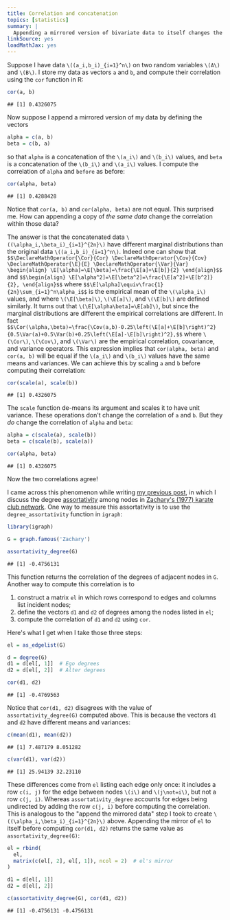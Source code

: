 ```yaml
---
title: Correlation and concatenation
topics: [statistics]
summary: |
  Appending a mirrored version of bivariate data to itself changes the correlation in those data.
linkSource: yes
loadMathJax: yes
---
```


Suppose I have data `\((a_i,b_i)_{i=1}^n\)` on two random variables `\(A\)` and `\(B\)`.
I store my data as vectors `a` and `b`, and compute their correlation using the `cor` function in R:

```r
cor(a, b)
```

```
## [1] 0.4326075
```

Now suppose I append a mirrored version of my data by defining the vectors

```r
alpha = c(a, b)
beta = c(b, a)
```

so that `alpha` is a concatenation of the `\(a_i\)` and `\(b_i\)` values, and `beta` is a concatenation of the `\(b_i\)` and `\(a_i\)` values.
I compute the correlation of `alpha` and `before` as before:

```r
cor(alpha, beta)
```

```
## [1] 0.4288428
```

Notice that `cor(a, b)` and `cor(alpha, beta)` are not equal.
This surprised me.
How can appending a copy of *the same data* change the correlation within those data?

The answer is that the concatenated data `\((\alpha_i,\beta_i)_{i=1}^{2n}\)` have different marginal distributions than the original data `\((a_i,b_i)_{i=1}^n\)`.
Indeed one can show that
`$$\DeclareMathOperator{\Cor}{Cor}
\DeclareMathOperator{\Cov}{Cov}
\DeclareMathOperator{\E}{E}
\DeclareMathOperator{\Var}{Var}
\begin{align}
\E[\alpha]=\E[\beta]=\frac{\E[a]+\E[b]}{2}
\end{align}$$`
and
`$$\begin{align}
\E[\alpha^2]=\E[\beta^2]=\frac{\E[a^2]+\E[b^2]}{2},
\end{align}$$`
where
`$$\E[\alpha]\equiv\frac{1}{2n}\sum_{i=1}^n\alpha_i$$`
is the empirical mean of the `\(\alpha_i\)` values, and where `\(\E[\beta]\)`, `\(\E[a]\)`, and `\(\E[b]\)` are defined similarly.
It turns out that `\(\E[\alpha\beta]=\E[ab]\)`, but since the marginal distributions are different the empirical correlations are different.
In fact
`$$\Cor(\alpha,\beta)=\frac{\Cov(a,b)-0.25\left(\E[a]+\E[b]\right)^2}{0.5\Var(a)+0.5\Var(b)+0.25\left(\E[a]-\E[b]\right)^2},$$`
where `\(\Cor\)`, `\(\Cov\)`, and `\(\Var\)` are the empirical correlation, covariance, and variance operators.
This expression implies that `cor(alpha, beta)` and `cor(a, b)` will be equal if the `\(a_i\)` and `\(b_i\)` values have the same means and variances.
We can achieve this by scaling `a` and `b` before computing their correlation:

```r
cor(scale(a), scale(b))
```

```
## [1] 0.4326075
```

The `scale` function de-means its argument and scales it to have unit variance.
These operations don't change the correlation of `a` and `b`.
But they *do* change the correlation of `alpha` and `beta`:

```r
alpha = c(scale(a), scale(b))
beta = c(scale(b), scale(a))

cor(alpha, beta)
```

```
## [1] 0.4326075
```

Now the two correlations agree!

I came across this phenomenon while writing [my previous post](/blog/friendship-paradox/), in which I discuss the degree [assortativity](/blog/assortative-mixing/) among nodes in [Zachary's (1977) karate club network](https://en.wikipedia.org/wiki/Zachary's_karate_club).
One way to measure this assortativity is to use the `degree_assortativity` function in `igraph`:

```r
library(igraph)

G = graph.famous('Zachary')

assortativity_degree(G)
```

```
## [1] -0.4756131
```

This function returns the correlation of the degrees of adjacent nodes in `G`.
Another way to compute this correlation is to

1. construct a matrix `el` in which rows correspond to edges and columns list incident nodes;
2. define the vectors `d1` and `d2` of degrees among the nodes listed in `el`;
3. compute the correlation of `d1` and `d2` using `cor`.

Here's what I get when I take those three steps:

```r
el = as_edgelist(G)

d = degree(G)
d1 = d[el[, 1]]  # Ego degrees
d2 = d[el[, 2]]  # Alter degrees

cor(d1, d2)
```

```
## [1] -0.4769563
```

Notice that `cor(d1, d2)` disagrees with the value of `assortativity_degree(G)` computed above.
This is because the vectors `d1` and `d2` have different means and variances:

```r
c(mean(d1), mean(d2))
```

```
## [1] 7.487179 8.051282
```

```r
c(var(d1), var(d2))
```

```
## [1] 25.94139 32.23110
```

These differences come from `el` listing each edge only once: it includes a row `c(i, j)` for the edge between nodes `\(i\)` and `\(j\not=i\)`, but not a row `c(j, i)`.
Whereas `assortativity_degree` accounts for edges being undirected by adding the row `c(j, i)` before computing the correlation.
This is analogous to the "append the mirrored data" step I took to create `\((\alpha_i,\beta_i)_{i=1}^{2n}\)` above.
Appending the mirror of `el` to itself before computing `cor(d1, d2)` returns the same value as `assortativity_degree(G)`:

```r
el = rbind(
  el,
  matrix(c(el[, 2], el[, 1]), ncol = 2)  # el's mirror
)

d1 = d[el[, 1]]
d2 = d[el[, 2]]

c(assortativity_degree(G), cor(d1, d2))
```

```
## [1] -0.4756131 -0.4756131
```

